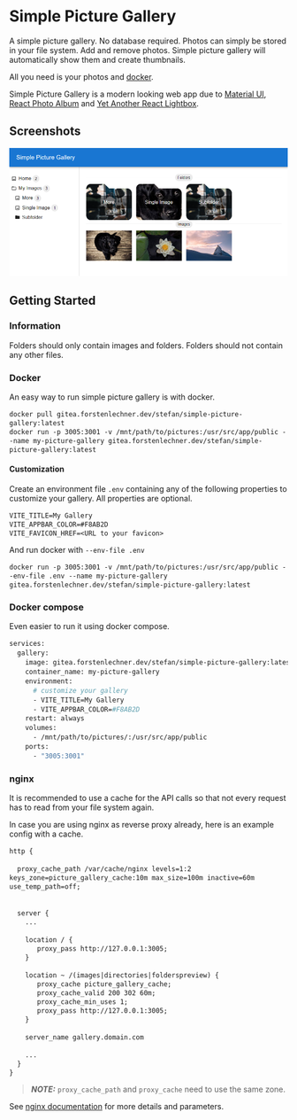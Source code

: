 # Simple Picture Gallery

A simple picture gallery. No database required. Photos can simply be stored in your file system. Add and remove photos. Simple picture gallery will automatically show them and create thumbnails.

All you need is your photos and [docker](https://www.docker.com/).

Simple Picture Gallery is a modern looking web app due to [Material UI](https://mui.com/material-ui/), [React Photo Album](https://react-photo-album.com/) and [Yet Another React Lightbox](https://yet-another-react-lightbox.com/).

## Screenshots

![Simple Picture Gallery](doc/images/main.png)

## Getting Started

### Information

Folders should only contain images and folders. Folders should not contain any other files.

### Docker

An easy way to run simple picture gallery is with docker.

```shell
docker pull gitea.forstenlechner.dev/stefan/simple-picture-gallery:latest
docker run -p 3005:3001 -v /mnt/path/to/pictures:/usr/src/app/public --name my-picture-gallery gitea.forstenlechner.dev/stefan/simple-picture-gallery:latest
```

#### Customization

Create an environment file `.env` containing any of the following properties to customize your gallery. All properties are optional. 

```properties
VITE_TITLE=My Gallery
VITE_APPBAR_COLOR=#F8AB2D
VITE_FAVICON_HREF=<URL to your favicon>
```

And run docker with `--env-file .env`

```shell
docker run -p 3005:3001 -v /mnt/path/to/pictures:/usr/src/app/public --env-file .env --name my-picture-gallery gitea.forstenlechner.dev/stefan/simple-picture-gallery:latest
```

### Docker compose

Even easier to run it using docker compose. 

```dockerfile
services:
  gallery:
    image: gitea.forstenlechner.dev/stefan/simple-picture-gallery:latest
    container_name: my-picture-gallery
    environment:
      # customize your gallery
      - VITE_TITLE=My Gallery
      - VITE_APPBAR_COLOR=#F8AB2D
    restart: always
    volumes:
      - /mnt/path/to/pictures/:/usr/src/app/public
    ports:
      - "3005:3001"
```

### nginx

It is recommended to use a cache for the API calls so that not every request has to read from your file system again.

In case you are using nginx as reverse proxy already, here is an example config with a cache.

```nginx
http {

  proxy_cache_path /var/cache/nginx levels=1:2 keys_zone=picture_gallery_cache:10m max_size=100m inactive=60m use_temp_path=off;
  
  
  server {
    ...

    location / {
       proxy_pass http://127.0.0.1:3005;
    }

    location ~ /(images|directories|folderspreview) {
       proxy_cache picture_gallery_cache;
       proxy_cache_valid 200 302 60m;
       proxy_cache_min_uses 1;
       proxy_pass http://127.0.0.1:3005;
    }

    server_name gallery.domain.com

    ...
  }
}
```

> **_NOTE:_**  `proxy_cache_path` and `proxy_cache` need to use the same zone.

See [nginx documentation](https://nginx.org/en/docs/http/ngx_http_proxy_module.html) for more details and parameters.
 
